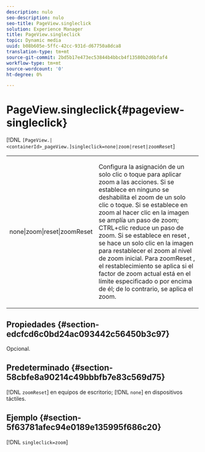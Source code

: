 ```yaml
---
description: nulo
seo-description: nulo
seo-title: PageView.singleclick
solution: Experience Manager
title: PageView.singleclick
topic: Dynamic media
uuid: b08b605e-5ffc-42cc-931d-d67750a8dca8
translation-type: tm+mt
source-git-commit: 2bd5b17e473ec53844b4bbcb4f13580b2d6bfaf4
workflow-type: tm+mt
source-wordcount: '0'
ht-degree: 0%

---
```



# PageView.singleclick{#pageview-singleclick}

[!DNL `[PageView.|<containerId>_pageView.]singleclick=none|zoom|reset|zoomReset`]

<table id="table_5654736F216D4ABC9FC783F83E0BBA03"> 
 <tbody> 
  <tr> 
   <td colname="col1"> <p> <span class="codeph"> none|zoom|reset|zoomReset  </span> </p> </td> 
   <td colname="col2"> <p> Configura la asignación de un solo clic o toque para aplicar zoom a las acciones. Si se establece en <span class="codeph"> ninguno </span> se deshabilita el zoom de un solo clic o toque. Si se establece en <span class="codeph"> zoom </span> al hacer clic en la imagen se amplía un paso de zoom; CTRL+clic reduce un paso de zoom. Si se establece en <span class="codeph"> reset </span>, se hace un solo clic en la imagen para restablecer el zoom al nivel de zoom inicial. Para <span class="codeph"> zoomReset </span>, el restablecimiento se aplica si el factor de zoom actual está en el límite especificado o por encima de él; de lo contrario, se aplica el zoom. </p> </td> 
  </tr> 
 </tbody> 
</table>

## Propiedades {#section-edcfcd6c0bd24ac093442c56450b3c97}

Opcional.

## Predeterminado {#section-58cbfe8a90214c49bbbfb7e83c569d75}

[!DNL `zoomReset`] en equipos de escritorio;  [!DNL `none`] en dispositivos táctiles.

## Ejemplo {#section-5f63781afec94e0189e135995f686c20}

[!DNL `singleclick=zoom`]